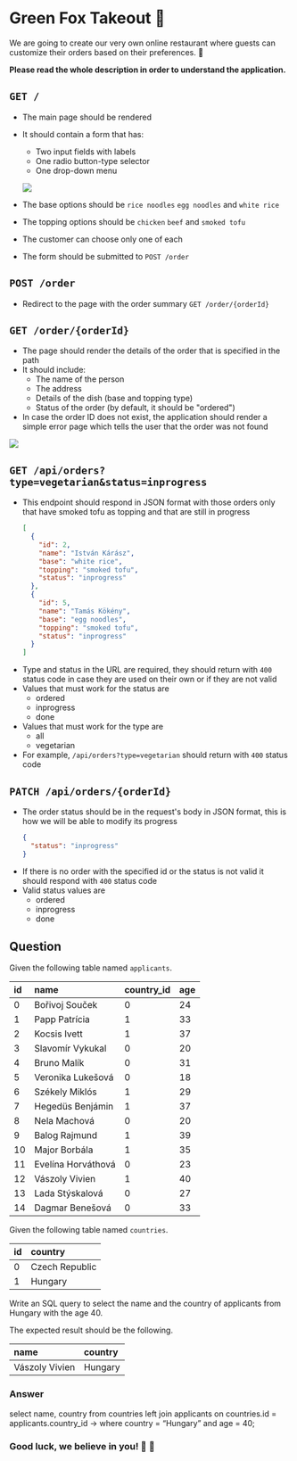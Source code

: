 # Green Fox Takeout :ramen:

We are going to create our very own online restaurant where guests can customize
their orders based on their preferences. :stew:

**Please read the whole description in order to understand the application.**

## `GET /`
- The main page should be rendered
- It should contain a form that has:
  - Two input fields with labels
  - One radio button-type selector
  - One drop-down menu

  ![](assets/form.png)

- The base options should be `rice noodles` `egg noodles` and `white rice`
- The topping options should be `chicken` `beef` and `smoked tofu`
- The customer can choose only one of each
- The form should be submitted to `POST /order`

## `POST /order`
- Redirect to the page with the order summary `GET /order/{orderId}`

## `GET /order/{orderId}`
- The page should render the details of the order that is specified in the path
- It should include:
  - The name of the person
  - The address
  - Details of the dish (base and topping type)
  - Status of the order (by default, it should be "ordered")
- In case the order ID does not exist, the application should render a simple
  error page which tells the user that the order was not found

![](assets/orderdetails.png)

## `GET /api/orders?type=vegetarian&status=inprogress`
- This endpoint should respond in JSON format with those orders only that have
  smoked tofu as topping and that are still in progress
  ```json
  [
    {
      "id": 2,
      "name": "István Kárász",
      "base": "white rice",
      "topping": "smoked tofu",
      "status": "inprogress"
    },
    {
      "id": 5,
      "name": "Tamás Kökény",
      "base": "egg noodles",
      "topping": "smoked tofu",
      "status": "inprogress"
    }
  ]
  ```
- Type and status in the URL are required, they should return with `400` status
  code in case they are used on their own or if they are not valid
- Values that must work for the status are
  - ordered
  - inprogress
  - done
- Values that must work for the type are
  - all
  - vegetarian
- For example, `/api/orders?type=vegetarian` should return with `400` status
  code

## `PATCH /api/orders/{orderId}`
- The order status should be in the request's body in JSON format, this is how
  we will be able to modify its progress
  ```json
  {
    "status": "inprogress"
  }
  ```
- If there is no order with the specified id or the status is not valid it
  should respond with `400` status code
- Valid status values are
  - ordered
  - inprogress
  - done

## Question
Given the following table named `applicants`.

| id | name               | country_id | age |
|:---|:-------------------|:-----------|:----|
| 0  | Bořivoj Souček     | 0          | 24  |
| 1  | Papp Patrícia      | 1          | 33  |
| 2  | Kocsis Ivett       | 1          | 37  |
| 3  | Slavomír Vykukal   | 0          | 20  |
| 4  | Bruno Malík        | 0          | 31  |
| 5  | Veronika Lukešová  | 0          | 18  |
| 6  | Székely Miklós     | 1          | 29  |
| 7  | Hegedüs Benjámin   | 1          | 37  |
| 8  | Nela Machová       | 0          | 20  |
| 9  | Balog Rajmund      | 1          | 39  |
| 10 | Major Borbála      | 1          | 35  |
| 11 | Evelína Horváthová | 0          | 23  |
| 12 | Vászoly Vivien     | 1          | 40  |
| 13 | Lada Stýskalová    | 0          | 27  |
| 14 | Dagmar Benešová    | 0          | 33  |

Given the following table named `countries`.

| id | country        |
|:---|:---------------|
| 0  | Czech Republic |
| 1  | Hungary        |

Write an SQL query to select the name and the country of applicants from
Hungary with the age 40.

The expected result should be the following.

| name           | country |
|:---------------|:--------|
| Vászoly Vivien | Hungary |

### Answer
select name, country from countries left join applicants on countries.id = applicants.country_id
  -> where country = “Hungary” and age = 40;

### Good luck, we believe in you! :muscle: :green_heart:
